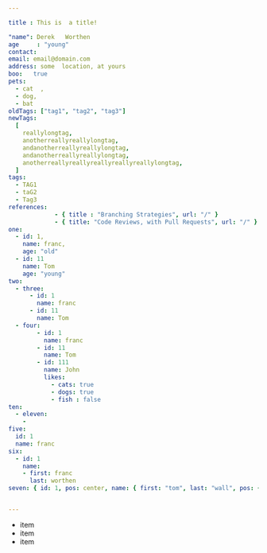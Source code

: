 ```yaml
---

title : This is  a title!

"name": Derek   Worthen    
age     : "young"
contact:
email: email@domain.com
address: some  location, at yours
boo:   true
pets:
  - cat  ,
  - dog,
  - bat
oldTags: ["tag1", "tag2", "tag3"]
newTags:
  [
    reallylongtag,
    anotherreallyreallylongtag,
    andanotherreallyreallylongtag,
    andanotherreallyreallylongtag,
    anotherreallyreallyreallyreallyreallylongtag,
  ]
tags:
  - TAG1
  - taG2
  - Tag3
references:
             - { title : "Branching Strategies", url: "/" }
             - { title: "Code Reviews, with Pull Requests", url: "/" }
one:
  - id: 1,
    name: franc,
    age: "old"
  - id: 11
    name: Tom
    age: "young"
two:
  - three:
      - id: 1
        name: franc
      - id: 11
        name: Tom
  - four:
        - id: 1
          name: franc
        - id: 11
          name: Tom
        - id: 111
          name: John
          likes: 
            - cats: true
            - dogs: true
            - fish : false
ten:
  - eleven:
    - 
five:
  id: 1
  name: franc
six:
  - id: 1
    name: 
    - first: franc
      last: worthen
seven: { id: 1, pos: center, name: { first: "tom", last: "wall", pos: {center: false, right: false, left: true, other: {hello: "world", how: "are", you: "doing"}} } }


---
```


- item
- item
- item
